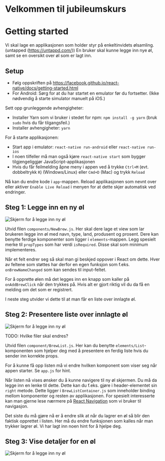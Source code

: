 # Velkommen til jubileumskurs

# Getting started

Vi skal lage en applikasjonen som holder styr på enkeltinvidets ølsamling. (untapped (https://untappd.com/))
En bruker skal kunne legge inn nye øl, samt se en oversikt over øl som er lagt inn.

##  Setup

- Følg oppskriften på https://facebook.github.io/react-native/docs/getting-started.html
- For Android: Sørg for at du har startet en emulator før du fortsetter. (Ikke
  nødvendig å starte simulator manuelt på iOS.)

Sett opp grunleggende avhengigheter:

- Installer Yarn som vi bruker i stedet for npm:
  `npm install -g yarn` (bruk `sudo` hvis du får tilgangsfeil.)
- Installer avhengigheter:
  `yarn`

For å starte applikasjonen:

- Start app i emulator: `react-native run-android` eller `react-native run-ios`
- I noen tilfeller må man også kjøre `react-native start` som bygger tilgjengeliggjør
  JavaScript-applikasjonen
- Hvis du får feilmelding åpne meny i appen ved å trykke `Ctrl+M` (evt. dobbeltrykk `R`)
  (Windows/Linux) eller `Cmd+D` (Mac) og trykk `Reload`

Nå kan du endre kode i `app`-mappen. Reload applikasjonen som nevnt over eller
aktiver `Enable Live Reload` i menyen for at dette skjer automatisk ved endringer.

##  Steg 1: Legge inn en ny øl

![Skjerm for å legge inn ny øl](images/new_brew.PNG)

Utvid filen `components/NewBrew.js`.
Her skal dere lage et view som lar brukeren legge inn øl med navn, type, land, produsent og prosent.
Dere kan benytte ferdige komponenter som ligger i `elements`-mappen. Legg spesielt merke til
`propTypes` som har verdi `isRequired`. Disse skal som minimum implementeres.

Når et felt endrer seg så skal man gi beskjed oppover i React om dette. Hver av feltene som støttes
har derfor en egen funksjon som f.eks. `onBrewNameChanged` som kan sendes til input-feltet.

For å opprette ølen må det legges inn en knapp som kaller på `onAddBrewClick` når den trykkes på.
Hvis alt er gjort riktig vil du da få en melding om det som er registrert.

I neste steg utvider vi dette til at man får en liste over innlagte øl.

## Steg 2: Presentere liste over innlagte øl

![Skjerm for å legge inn ny øl](images/brew_list.PNG)

TODO: Hvilke filer skal endres?

Utvid filen `component/BrewList.js`. Her kan du benytte `elements/List`-komponenten som hjelper
deg med å presentere en ferdig liste hvis du sender inn korrekte props.

For å kunne få opp listen må vi endre hvilken komponent som viser seg når appen starter. Se
`app.js` for hint.

Når listen nå vises ønsker du å kunne navigere til ny øl skjermen. Du må da legge inn en lenke
til dette. Dette kan du f.eks. gjøre i header-elementet sin `right` metode. Dette ligger i
`BrewListContainer.js` som inneholder binding mellom komponenter og resten av applikasjonen.
For spesielt interesserte kan man gjerne lese nærmere på
[React Navigation](https://reactnavigation.org/) som vi bruker til navigasjon.

Det siste du må gjøre nå er å endre slik at når du lagrer en øl så blir den faktisk opprettet
i listen. Her må du endre funksjonen som kalles når man trykker lagrer øl. Vi har lagt inn
noen hint for å hjelpe deg.

## Steg 3: Vise detaljer for en øl

![Skjerm for å legge inn ny øl](images/brew.PNG)


